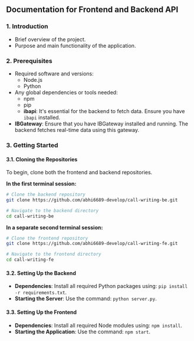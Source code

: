 ## **Documentation for Frontend and Backend API**

### **1. Introduction**
- Brief overview of the project.
- Purpose and main functionality of the application.

### **2. Prerequisites**
- Required software and versions: 
  - Node.js
  - Python
- Any global dependencies or tools needed:
  - npm
  - pip
  - **ibapi**: It's essential for the backend to fetch data. Ensure you have `ibapi` installed.
- **IBGateway**: Ensure that you have IBGateway installed and running. The backend fetches real-time data using this gateway.

### **3. Getting Started**

#### **3.1. Cloning the Repositories**
To begin, clone both the frontend and backend repositories.

**In the first terminal session:**
```bash
# Clone the backend repository
git clone https://github.com/abhi6689-develop/call-writing-be.git

# Navigate to the backend directory
cd call-writing-be
```

**In a separate second terminal session:**
```bash
# Clone the frontend repository
git clone https://github.com/abhi6689-develop/call-writing-fe.git

# Navigate to the frontend directory
cd call-writing-fe
```

#### **3.2. Setting Up the Backend**
- **Dependencies**: Install all required Python packages using: `pip install -r requirements.txt`.
- **Starting the Server**: Use the command: `python server.py`.

#### **3.3. Setting Up the Frontend**
- **Dependencies**: Install all required Node modules using: `npm install`.
- **Starting the Application**: Use the command: `npm start`.
